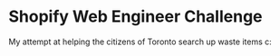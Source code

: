 # Shopify Web Engineer Challenge
My attempt at helping the citizens of Toronto search up waste items c:
